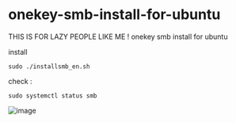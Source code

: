 # onekey-smb-install-for-ubuntu
THIS IS FOR LAZY PEOPLE LIKE ME !
onekey smb install for ubuntu

install
```
sudo ./installsmb_en.sh
```

check : 
```
sudo systemctl status smb
```


![image](https://github.com/user-attachments/assets/dd74dbb6-109f-4ace-973b-8edc72746b80)

